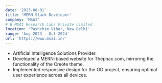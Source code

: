 ```yaml
---
date: '2023-08-01'
title: 'MERN Stack Developer'
company: 'MSAI'
# B MSAI Research Labs Private Limited
location: 'Pashchim Vihar, New Delhi'
range: 'Aug 2023 - Oct 2024'
url: 'https://www.msai.in/'
---
```


- Artificial Intelligence Solutions Provider.
- Developed a MERN-based website for Thepnac.com, mirroring the functionality of the Creote theme.
- Implemented responsive design for the OD project, ensuring optimal user experience across all devices.
